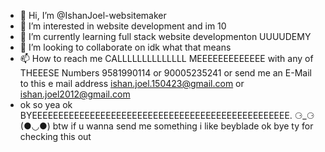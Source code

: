 - 👋 Hi, I’m @IshanJoel-websitemaker
- 👀 I’m interested in website development and im 10
- 🌱 I’m currently learning full stack website developmenton UUUUDEMY
- 💞️ I’m looking to collaborate on idk what that means
- 📫 How to reach me CALLLLLLLLLLLLLL MEEEEEEEEEEEEE with any of THEEESE Numbers 9581990114 or 90005235241 or send me an E-Mail to this e mail address ishan.joel.150423@gmail.com or ishan.joel2012@gmail.com
- ok so yea ok BYEEEEEEEEEEEEEEEEEEEEEEEEEEEEEEEEEEEEEEEEEEEEEEEEE. ⚆_⚆ (●◡●) btw if u wanna send me something i like beyblade ok bye ty for checking this out
